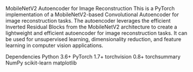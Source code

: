 MobileNetV2 Autoencoder for Image Reconstruction
This is a PyTorch implementation of a MobileNetV2-based Convolutional Autoencoder for image reconstruction tasks. The autoencoder leverages the efficient Inverted Residual Blocks from the MobileNetV2 architecture to create a lightweight and efficient autoencoder for image reconstruction tasks. It can be used for unsupervised learning, dimensionality reduction, and feature learning in computer vision applications.

Dependencies
Python 3.6+
PyTorch 1.7+
torchvision 0.8+
torchsummary
NumPy
scikit-learn
matplotlib